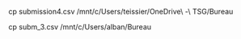 cp submission4.csv /mnt/c/Users/teissier/OneDrive\ -\ TSG/Bureau

cp subm_3.csv /mnt/c/Users/alban/Bureau
